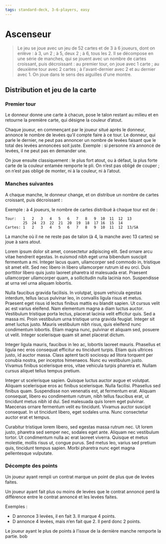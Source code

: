 ```yaml
---
tags: standard-deck, 3-6-players, easy
---
```

Ascenseur
=========

> Le jeu se joue avec un jeu de 52 cartes et de 3 à 6 joueurs, dont on enlève : à 3, un 2 ; à 5, deux 2 ; à 6, tous les 2. Il se décompose en une série de manches, qui se jouent avec un nombre de cartes croissant, puis décroissant : au premier tour, on joue avec 1 carte ; au deuxième tour avec 2 cartes ; à l'avant-dernier avec 2 et au dernier avec 1. On joue dans le sens des aiguilles d'une montre.

Distribution et jeu de la carte
-------------------------------

### Premier tour

Le donneur donne une carte à chacun, pose le talon restant au milieu et en retourne la première carte, qui désigne la couleur d’atout.

Chaque joueur, en commençant par le joueur situé après le donneur, annonce le nombre de levées qu’il compte faire à ce tour. Le donneur, qui parle le dernier, ne peut pas annoncer un nombre de levées faisant que le total des levées annoncées soit juste. Exemple : si personne n’a annoncé de levées, il ne peut pas en demander une.

On joue ensuite classiquement : le plus fort atout, ou à défaut, la plus forte carte de la couleur entamée remporte le pli. On n’est pas obligé de couper ; on n’est pas obligé de monter, ni à la couleur, ni à l’atout.

### Manches suivantes

A chaque manche, le donneur change, et on distribue un nombre de cartes croissant, puis décroissant :

Exemple : à 4 joueurs, le nombre de cartes distribué à chaque tour est de :

```
Tour:   1   2   3   4   5   6   7   8   9  10  11  12  13
        25  24  23  22  21  20  19  18  17 16  15  14 
Cartes: 1   2   3   4   5   6   7   8   9  10  11  12  13/SA
```

La manche où il ne ne reste pas de talon (à 4, la manche avec 13 cartes) se joue à sans atout.

Lorem ipsum dolor sit amet, consectetur adipiscing elit. Sed ornare arcu vitae hendrerit egestas. In euismod nibh eget urna bibendum suscipit fermentum a mi. Integer lacus quam, ullamcorper sed commodo in, tristique sit amet elit. Sed nec libero in libero ullamcorper rutrum id eu orci. Duis porttitor libero quis justo laoreet pharetra id malesuada erat. Praesent ullamcorper ullamcorper quam, a sollicitudin nulla lacinia non. Suspendisse at urna vel urna aliquam lobortis.

Nulla faucibus gravida facilisis. In volutpat, ipsum vehicula egestas interdum, tellus lacus pulvinar leo, in convallis ligula risus et metus. Praesent eget risus id lectus finibus mattis eu blandit sapien. Ut cursus velit ac est varius eleifend. Nam elementum magna a diam luctus auctor. Vestibulum tristique porta lectus, placerat lacinia velit efficitur quis. Sed a massa mi. Proin vestibulum urna tristique urna gravida feugiat. Integer sit amet luctus justo. Mauris vestibulum nibh risus, quis eleifend nunc condimentum lobortis. Etiam magna nunc, pulvinar et aliquam sed, posuere ut velit. Integer scelerisque quam sit amet placerat dictum.

Integer ligula mauris, faucibus in leo ac, lobortis laoreet mauris. Phasellus et ligula nec eros consequat efficitur eu tincidunt turpis. Etiam quis ultrices justo, id auctor massa. Class aptent taciti sociosqu ad litora torquent per conubia nostra, per inceptos himenaeos. Nunc eu vestibulum justo. Vivamus finibus scelerisque eros, vitae vehicula turpis pharetra et. Nullam cursus aliquet tellus tempus pretium.

Integer ut scelerisque sapien. Quisque luctus auctor augue et volutpat. Aliquam scelerisque eros ac finibus scelerisque. Nulla facilisi. Phasellus sed finibus quam. Suspendisse non venenatis est, at fermentum erat. Aliquam consequat, libero eu condimentum rutrum, nibh tellus faucibus erat, ut tincidunt metus nibh id dui. Sed malesuada quis lorem eget pulvinar. Maecenas ornare fermentum velit eu tincidunt. Vivamus auctor suscipit consequat. In ut tincidunt libero, eget sodales urna. Nunc consectetur auctor erat et tempus.

Curabitur tristique lorem libero, sed egestas massa rutrum nec. Ut lorem justo, pharetra sed semper nec, sodales eget ante. Aliquam nec vestibulum tortor. Ut condimentum nulla ac erat laoreet viverra. Quisque et metus molestie, mollis risus ut, congue purus. Sed metus leo, varius sed pretium quis, tincidunt tempus sapien. Morbi pharetra nunc eget magna pellentesque vulputate. 


### Décompte des points

Un joueur ayant rempli un contrat marque un point de plus que de levées faites.

Un joueur ayant fait plus ou moins de levées que le contrat annoncé perd la différence entre le contrat annoncé et les levées faites.

Exemples :

*   D annonce 3 levées, il en fait 3. Il marque 4 points.
*   D annonce 4 levées, mais n’en fait que 2. Il perd donc 2 points.

Le joueur ayant le plus de points à l’issue de la dernière manche remporte la partie. bob